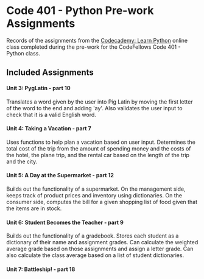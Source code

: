 # Code 401 - Python Pre-work Assignments

Records of the assignments from the [Codecademy: Learn Python](https://www.codecademy.com/learn/learn-python) online class completed during the pre-work for the CodeFellows Code 401 - Python class.

## Included Assignments
#### **Unit 3:** PygLatin - part 10
Translates a word given by the user into Pig Latin by moving the first letter of the word to the end and adding 'ay'. Also validates the user input to check that it is a valid English word.
#### **Unit 4:** Taking a Vacation - part 7
Uses functions to help plan a vacation based on user input. Determines the total cost of the trip from the amount of spending money and the costs of the hotel, the plane trip, and the rental car based on the length of the trip and the city.
#### **Unit 5:** A Day at the Supermarket - part 12
Builds out the functionality of a supermarket. On the management side, keeps track of product prices and inventory using dictionaries. On the consumer side, computes the bill for a given shopping list of food given that the items are in stock.
#### **Unit 6:** Student Becomes the Teacher - part 9
Builds out the functionality of a gradebook. Stores each student as a dictionary of their name and assignment grades. Can calculate the weighted average grade based on those assignments and assign a letter grade. Can also calculate the class average based on a list of student dictionaries.
#### **Unit 7:** Battleship! - part 18
